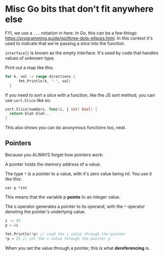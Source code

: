 # Misc Go bits that don't fit anywhere else

FYI, we use a `...` notation in here. In Go, this can be a few things: https://programming.guide/go/three-dots-ellipsis.html. In this context it's used to indicate that we're passing a slice into the function.

`interface{}` is known as the empty interface. It's used by code that handles values of unknown type. 

Print out a map like this:

```go
for k, val := range directions {
      fmt.Println(k, "-", val)
  }
```

If you need to sort a slice with a function, like the JS sort method, you can use `sort.Slice` like so:

```go
sort.Slice(numbers, func(i, j int) bool) {
  return blah blah...
}
```

This also shows you can do anonymous functions too, neat.

## Pointers
Because you ALWAYS forget how pointers work:

A pointer holds the memory address of a value.

The type `*` is a pointer to a value, with it's zero value being nil. You use it like this:

`var p *int`

This means that the variable p **points** to an integer value.

The `&` operator generates a pointer to its operand, with the `*` operator denoting the pointer's underlying value.

```go
i := 42
p = &i

fmt.Println(*p) // read the i value through the pointer
*p = 21 // set the i value through the pointer p
```

When you set the value through a pointer, this is what **dereferencing** is.
